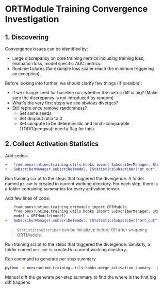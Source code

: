 # ORTModule Training Convergence Investigation

## 1. Discovering

Convergence issues can be identified by:
- Large discrepancy on core training metrics including training loss, evaluation loss, model specific AUC metrics.
- Runtime failures (for example loss scaler reach the minimum triggering an exception).

Before looking into further, we should clarify few things (if possible):
- If we change seed for baseline run, whether the metric diff is big?
  (Make sure the discrepancy is not introduced by random)
- What's the very first steps we see obvious diverges?
- Still repro once remove randomness?
	- Set same seeds
	- Set dropout ratio to 0
	- Set compute to be deterministic and torch-comparable (TODO(pengwa): need a flag for this).


## 2. Collect Activation Statistics

Add codes:

```diff
+	from onnxruntime.training.utils.hooks import SubscriberManager, StatisticsSubscriber
+	SubscriberManager.subscribe(model, [StatisticsSubscriber("pt_out", override_output_dir=True)])

```
Run training script to the steps that triggered the divergence. A folder named `pt_out` is created in current working directory. For each step, there is a folder containing summaries for every activation tensor.


Add few lines of code:
```diff
	from onnxruntime.training.ortmodule import ORTModule
	from onnxruntime.training.utils.hooks import SubscriberManager, StatisticsSubscriber
	model = ORTModule(model)
+	SubscriberManager.subscribe(model, [StatisticsSubscriber("ort_out", override_output_dir=True)])
```

> `StatisticsSubscriber` can be initialized before OR after wrapping ORTModule.

Run training script to the steps that triggered the divergence. Similarly, a folder named `ort_out` is created in current working directory.

Run command to generate per step summary

```bash
python -m onnxruntime.training.utils.hooks.merge_activation_summary --pt_dir pt_out --ort_dir ort_out --output_dir /tmp/output
```

Manual diff the generate per-step summary to find the where is the first big diff happens.
